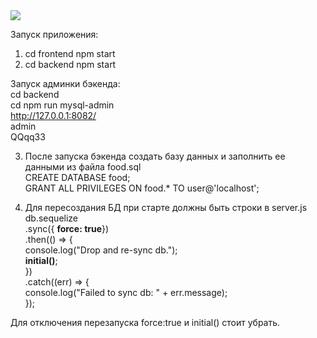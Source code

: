 
<img src=”food-delivery/img/foodpage.jpg”>

Запуск приложения:  
1. cd frontend
   npm start
2. cd backend
   npm start
  
Запуск админки бэкенда:  
 cd backend  
 cd npm run mysql-admin  
 http://127.0.0.1:8082/  
 admin  
 QQqq33  


3. После запуска бэкенда создать базу данных и заполнить ее данными из файла food.sql  
  CREATE DATABASE food;  
  GRANT ALL PRIVILEGES ON food.* TO user@'localhost';  

4. Для пересоздания БД при старте должны быть строки в server.js  
  db.sequelize  
  .sync({ <b>force: true</b>})  
  .then(() => {  
    console.log("Drop and re-sync db.");  
    <b>initial()</b>;  
  })  
  .catch((err) => {  
    console.log("Failed to sync db: " + err.message);  
  });   
    
  Для отключения перезапуска force:true и initial() стоит убрать.  
